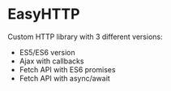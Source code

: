 # EasyHTTP
Custom HTTP library with 3 different versions:
- ES5/ES6 version
- Ajax with callbacks
- Fetch API with ES6 promises
- Fetch API with async/await
